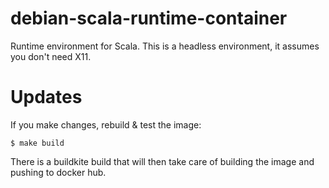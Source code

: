 # debian-scala-runtime-container

Runtime environment for Scala. This is a headless environment, it assumes you don't need X11.

# Updates

If you make changes, rebuild & test the image:

```
$ make build
```

There is a buildkite build that will then take care of building the image and pushing to docker hub.

